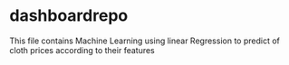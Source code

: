# dashboardrepo

This file contains Machine Learning using linear Regression to predict of cloth prices according to their features
